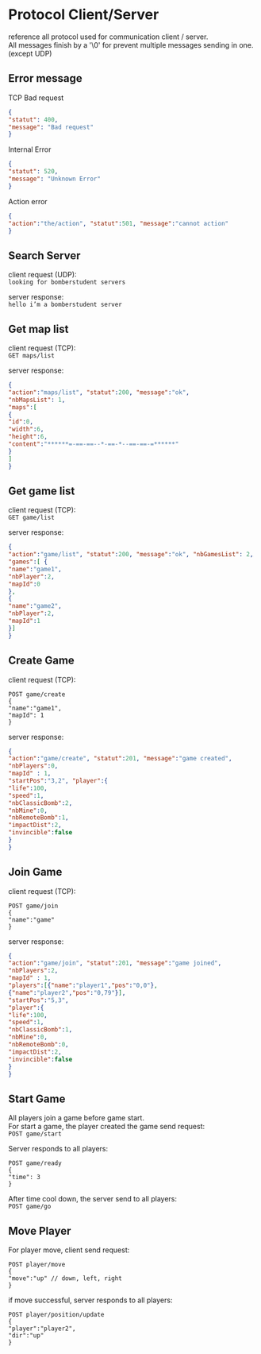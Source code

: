# Protocol Client/Server

reference all protocol used for communication client / server.  
All messages finish by a '\0' for prevent multiple messages sending in one. (except UDP)

## Error message

TCP Bad request
```json
{
"statut": 400,
"message": "Bad request"
}
```

Internal Error
```json
{
"statut": 520,
"message": "Unknown Error"
}
```

Action error

```json
{
"action":"the/action", "statut":501, "message":"cannot action"
}
```

## Search Server

client request (UDP):  
``looking for bomberstudent servers``

server response:  
``hello i’m a bomberstudent server``

## Get map list

client request (TCP):  
``GET maps/list``

server response:  
```json
{
"action":"maps/list", "statut":200, "message":"ok",
"nbMapsList": 1,
"maps":[
{
"id":0,
"width":6,
"height":6,
"content":"******=-==-==--*-==-*--==-==-=******"
}
]
}
```

## Get game list

client request (TCP):  
``GET game/list``

server response:  
```json
{
"action":"game/list", "statut":200, "message":"ok", "nbGamesList": 2,
"games":[ {
"name":"game1",
"nbPlayer":2,
"mapId":0
},
{
"name":"game2",
"nbPlayer":2,
"mapId":1
}]
}
```

## Create Game

client request (TCP):  
```
POST game/create
{
"name":"game1",
"mapId": 1
}
```

server response:  
```json
{
"action":"game/create", "statut":201, "message":"game created",
"nbPlayers":0,
"mapId" : 1,
"startPos":"3,2", "player":{
"life":100,
"speed":1,
"nbClassicBomb":2,
"nbMine":0,
"nbRemoteBomb":1,
"impactDist":2,
"invincible":false
}
}
```

## Join Game

client request (TCP):  
```
POST game/join
{
"name":"game"
}
```

server response:  
```json
{
"action":"game/join", "statut":201, "message":"game joined",
"nbPlayers":2,
"mapId" : 1,
"players":[{"name":"player1","pos":"0,0"},
{"name":"player2","pos":"0,79"}],
"startPos":"5,3",
"player":{
"life":100,
"speed":1,
"nbClassicBomb":1,
"nbMine":0,
"nbRemoteBomb":0,
"impactDist":2,
"invincible":false
}
}
```

## Start Game

All players join a game before game start.  
For start a game, the player created the game send request:  
``POST game/start``

Server responds to all players:  
```
POST game/ready
{
"time": 3
}
```

After time cool down, the server send to all players:  
``POST game/go``

## Move Player

For player move, client send request:  
```
POST player/move
{
"move":"up" // down, left, right
}
```

if move successful, server responds to all players:  
```
POST player/position/update
{
"player":"player2",
"dir":"up"
}
```
